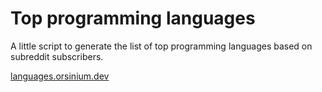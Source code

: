 # Top programming languages

A little script to generate the list of top programming languages based on subreddit subscribers.

[languages.orsinium.dev](https://languages.orsinium.dev/)
